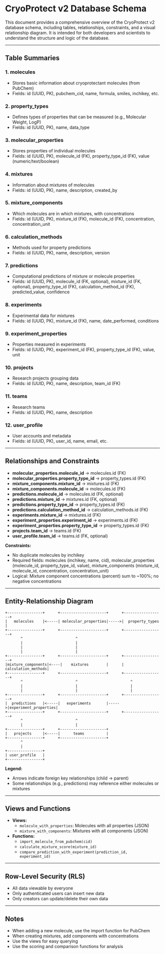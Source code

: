 # CryoProtect v2 Database Schema

This document provides a comprehensive overview of the CryoProtect v2 database schema, including tables, relationships, constraints, and a visual relationship diagram. It is intended for both developers and scientists to understand the structure and logic of the database.

---

## Table Summaries

### 1. molecules
- Stores basic information about cryoprotectant molecules (from PubChem)
- Fields: id (UUID, PK), pubchem_cid, name, formula, smiles, inchikey, etc.

### 2. property_types
- Defines types of properties that can be measured (e.g., Molecular Weight, LogP)
- Fields: id (UUID, PK), name, data_type

### 3. molecular_properties
- Stores properties of individual molecules
- Fields: id (UUID, PK), molecule_id (FK), property_type_id (FK), value (numeric/text/boolean)

### 4. mixtures
- Information about mixtures of molecules
- Fields: id (UUID, PK), name, description, created_by

### 5. mixture_components
- Which molecules are in which mixtures, with concentrations
- Fields: id (UUID, PK), mixture_id (FK), molecule_id (FK), concentration, concentration_unit

### 6. calculation_methods
- Methods used for property predictions
- Fields: id (UUID, PK), name, description, version

### 7. predictions
- Computational predictions of mixture or molecule properties
- Fields: id (UUID, PK), molecule_id (FK, optional), mixture_id (FK, optional), property_type_id (FK), calculation_method_id (FK), predicted_value, confidence

### 8. experiments
- Experimental data for mixtures
- Fields: id (UUID, PK), mixture_id (FK), name, date_performed, conditions

### 9. experiment_properties
- Properties measured in experiments
- Fields: id (UUID, PK), experiment_id (FK), property_type_id (FK), value, unit

### 10. projects
- Research projects grouping data
- Fields: id (UUID, PK), name, description, team_id (FK)

### 11. teams
- Research teams
- Fields: id (UUID, PK), name, description

### 12. user_profile
- User accounts and metadata
- Fields: id (UUID, PK), user_id, name, email, etc.

---

## Relationships and Constraints

- **molecular_properties.molecule_id** → molecules.id (FK)
- **molecular_properties.property_type_id** → property_types.id (FK)
- **mixture_components.mixture_id** → mixtures.id (FK)
- **mixture_components.molecule_id** → molecules.id (FK)
- **predictions.molecule_id** → molecules.id (FK, optional)
- **predictions.mixture_id** → mixtures.id (FK, optional)
- **predictions.property_type_id** → property_types.id (FK)
- **predictions.calculation_method_id** → calculation_methods.id (FK)
- **experiments.mixture_id** → mixtures.id (FK)
- **experiment_properties.experiment_id** → experiments.id (FK)
- **experiment_properties.property_type_id** → property_types.id (FK)
- **projects.team_id** → teams.id (FK)
- **user_profile.team_id** → teams.id (FK, optional)

**Constraints:**
- No duplicate molecules by inchikey
- Required fields: molecules (inchikey, name, cid), molecular_properties (molecule_id, property_type_id, value), mixture_components (mixture_id, molecule_id, concentration, concentration_unit)
- Logical: Mixture component concentrations (percent) sum to ~100%; no negative concentrations

---

## Entity-Relationship Diagram

```plaintext
+----------------+      +---------------------+      +------------------+
|   molecules    |<-----| molecular_properties|----->|  property_types  |
+----------------+      +---------------------+      +------------------+
       ^                        ^
       |                        |
       |                        |
       |                        |
+----------------+      +---------------------+      +------------------+
|mixture_components|<----|    mixtures        |      | calculation_methods|
+----------------+      +---------------------+      +------------------+
       ^                        ^                        ^
       |                        |                        |
       |                        |                        |
+----------------+      +---------------------+      +------------------+
|  predictions   |<-----|   experiments       |----->|experiment_properties|
+----------------+      +---------------------+      +------------------+
       ^                        ^
       |                        |
+----------------+      +---------------------+
|   projects     |<-----|      teams          |
+----------------+      +---------------------+
       ^
       |
+----------------+
| user_profile   |
+----------------+
```

**Legend:**
- Arrows indicate foreign key relationships (child → parent)
- Some relationships (e.g., predictions) may reference either molecules or mixtures

---

## Views and Functions

- **Views:**
  - `molecule_with_properties`: Molecules with all properties (JSON)
  - `mixture_with_components`: Mixtures with all components (JSON)
- **Functions:**
  - `import_molecule_from_pubchem(cid)`
  - `calculate_mixture_score(mixture_id)`
  - `compare_prediction_with_experiment(prediction_id, experiment_id)`

---

## Row-Level Security (RLS)

- All data viewable by everyone
- Only authenticated users can insert new data
- Only creators can update/delete their own data

---

## Notes

- When adding a new molecule, use the import function for PubChem
- When creating mixtures, add components with concentrations
- Use the views for easy querying
- Use the scoring and comparison functions for analysis